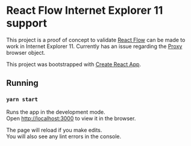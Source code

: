 # React Flow Internet Explorer 11 support
This project is a proof of concept to validate [React Flow](https://reactflow.dev/) can be made to work in Internet Explorer 11.
Currently has an issue regarding the [Proxy](https://developer.mozilla.org/en-US/docs/Web/JavaScript/Reference/Global_Objects/Proxy) browser object.

This project was bootstrapped with [Create React App](https://github.com/facebook/create-react-app).

## Running

### `yarn start`

Runs the app in the development mode.\
Open [http://localhost:3000](http://localhost:3000) to view it in the browser.

The page will reload if you make edits.\
You will also see any lint errors in the console.
